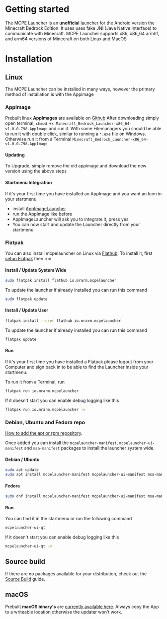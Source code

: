 # Getting started

The MCPE Launcher is an **unofficial** launcher for the Android version the Minecraft Bedrock Edition.
It uses uses fake JNI (Java Native Interface) to communicate with Minecraft.
MCPE Launcher supports x86, x86_64 armhf, and arm64 versions of Minecraft on both Linux and MacOS

# Installation
## Linux
The MCPE Launcher can be installed in many ways, however the primary method of installation is with the Appimage

### AppImage
Prebuilt linux **AppImages** are available on [Github](https://github.com/minecraft-linux/appimage-builder/releases/tag/v1.0.0-798)
After downloading simply open terminal,
`chmod +x Minecraft_Bedrock_Launcher-x86_64-v1.0.0.798.AppImage` and run it. With some Filemanagers you should be able to run it with double
click, similar to running a `*.exe` file on Windows. Otherwise run it
from a Terminal `Minecraft_Bedrock_Launcher-x86_64-v1.0.0.798.AppImage `

#### Updating
To Upgrade, simply remove the old appimage and download the new version using the above steps

#### Startmenu Integration
If it\'s your first time you have installed an AppImage and you want an
Icon in your startmenu

-   install [AppImageLauncher](https://github.com/TheAssassin/AppImageLauncher)
-   run the AppImage like before
-   AppImageLauncher will ask you to integrate it, press yes
-   You can now start and update the Launcher directly from your
    startmenu

### Flatpak

You can also install mcpelauncher on Linux via [Flathub](https://flathub.org/apps/details/io.mrarm.mcpelauncher). To
install it, first [setup Flatpak](https://flatpak.org/setup/) then run

#### Install / Update System Wide

``` bash
sudo flatpak install flathub io.mrarm.mcpelauncher
```

To update the launcher if already installed you can run this command

``` bash
sudo flatpak update
```

#### Install / Update User

``` bash
flatpak install --user flathub io.mrarm.mcpelauncher
```

To update the launcher if already installed you can run this command

``` bash
flatpak update
```

#### Run

If it\'s your first time you have installed a Flatpak please logout from
your Computer and sign back in to be able to find the Launcher inside
your startmenu.

To run it from a Terminal, run

``` bash
flatpak run io.mrarm.mcpelauncher
```

If it doesn\'t start you can enable debug logging like this

``` bash
flatpak run io.mrarm.mcpelauncher -v
```

### Debian, Ubuntu and Fedora repo

[How to add the apt or rpm
repository](https://github.com/minecraft-linux/pkg).

Once added you can install the `mcpelauncher-manifest`,
`mcpelauncher-ui-manifest` and `msa-manifest` packages to install the
launcher system wide.

#### Debian / Ubuntu

``` bash
sudo apt update
sudo apt install mcpelauncher-manifest mcpelauncher-ui-manifest msa-manifest
```

#### Fedora

``` bash
sudo dnf install mcpelauncher-manifest mcpelauncher-ui-manifest msa-manifest
```

#### Run

You can find it in the startmenu or run the following command

``` bash
mcpelauncher-ui-qt
```

If it doesn't start you can enable debug logging like this

``` bash
mcpelauncher-ui-qt -v
```

## Source build

If there are no packages available for your distribution, check out the
[Source Build](../source_build/index.md) guide.

## macOS

Prebuilt **macOS binary's** are [currently available
here](https://github.com/ChristopherHX/osx-packaging-scripts/releases/latest).
Always copy the App to a writeable location otherwise the updater won't
work.
